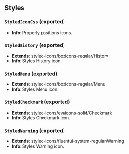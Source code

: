## Styles

### `StyledIconCss` (exported)
- **Info**: Properly positions icons.

### `StyledHistory` (exported)
- **Extends**: styled-icons/boxicons-regular/History
- **Info**: Styles History icon.

### `StyledMenu` (exported)
- **Extends**: styled-icons/boxicons-regular/Menu
- **Info**: Styles Menu icon.

### `StyledCheckmark` (exported)
- **Extends**: styled-icons/evaicons-solid/Checkmark
- **Info**: Styles Checkmark icon.

### `StyledWarning` (exported)
- **Extends**: styled-icons/fluentui-system-regular/Warning
- **Info**: Styles Warning icon.
